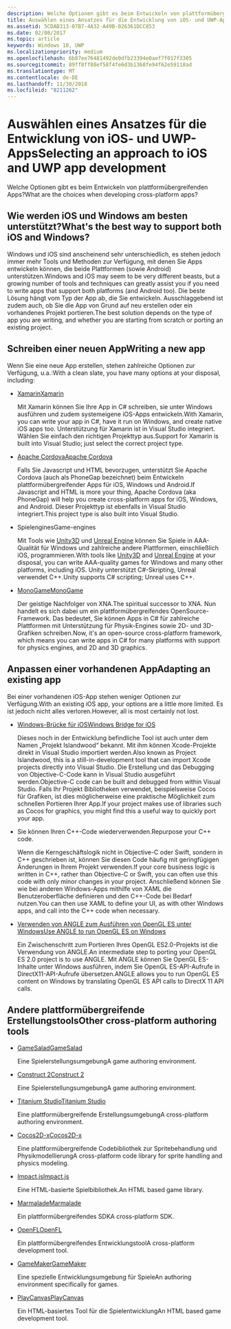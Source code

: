 ```yaml
---
description: Welche Optionen gibt es beim Entwickeln von plattformübergreifenden Apps?
title: Auswählen eines Ansatzes für die Entwicklung von iOS- und UWP-Apps
ms.assetid: 5CDAB313-07B7-4A32-A49B-026361DCC853
ms.date: 02/08/2017
ms.topic: article
keywords: Windows 10, UWP
ms.localizationpriority: medium
ms.openlocfilehash: 6b87ee76481492de0dfb23394e0aef7f017f3305
ms.sourcegitcommit: 89ff8ff88ef58f4fe6d3b1368fe94f62e59118ad
ms.translationtype: MT
ms.contentlocale: de-DE
ms.lasthandoff: 11/30/2018
ms.locfileid: "8211262"
---
```

# <a name="selecting-an-approach-to-ios-and-uwp-app-development"></a><span data-ttu-id="43944-104">Auswählen eines Ansatzes für die Entwicklung von iOS- und UWP-Apps</span><span class="sxs-lookup"><span data-stu-id="43944-104">Selecting an approach to iOS and UWP app development</span></span>


<span data-ttu-id="43944-105">Welche Optionen gibt es beim Entwickeln von plattformübergreifenden Apps?</span><span class="sxs-lookup"><span data-stu-id="43944-105">What are the choices when developing cross-platform apps?</span></span>

## <a name="whats-the-best-way-to-support-both-ios-and-windows"></a><span data-ttu-id="43944-106">Wie werden iOS und Windows am besten unterstützt?</span><span class="sxs-lookup"><span data-stu-id="43944-106">What's the best way to support both iOS and Windows?</span></span>

<span data-ttu-id="43944-107">Windows und iOS sind anscheinend sehr unterschiedlich, es stehen jedoch immer mehr Tools und Methoden zur Verfügung, mit denen Sie Apps entwickeln können, die beide Plattformen (sowie Android) unterstützen.</span><span class="sxs-lookup"><span data-stu-id="43944-107">Windows and iOS may seem to be very different beasts, but a growing number of tools and techniques can greatly assist you if you need to write apps that support both platforms (and Android too).</span></span> <span data-ttu-id="43944-108">Die beste Lösung hängt vom Typ der App ab, die Sie entwickeln. Ausschlaggebend ist zudem auch, ob Sie die App von Grund auf neu erstellen oder ein vorhandenes Projekt portieren.</span><span class="sxs-lookup"><span data-stu-id="43944-108">The best solution depends on the type of app you are writing, and whether you are starting from scratch or porting an existing project.</span></span>

## <a name="writing-a-new-app"></a><span data-ttu-id="43944-109">Schreiben einer neuen App</span><span class="sxs-lookup"><span data-stu-id="43944-109">Writing a new app</span></span>

<span data-ttu-id="43944-110">Wenn Sie eine neue App erstellen, stehen zahlreiche Optionen zur Verfügung, u.a.:</span><span class="sxs-lookup"><span data-stu-id="43944-110">With a clean slate, you have many options at your disposal, including:</span></span>

-   [<span data-ttu-id="43944-111">Xamarin</span><span class="sxs-lookup"><span data-stu-id="43944-111">Xamarin</span></span>](http://go.microsoft.com/fwlink/p/?LinkID=320484)

    <span data-ttu-id="43944-112">Mit Xamarin können Sie Ihre App in C# schreiben, sie unter Windows ausführen und zudem systemeigene iOS-Apps entwickeln.</span><span class="sxs-lookup"><span data-stu-id="43944-112">With Xamarin, you can write your app in C#, have it run on Windows, and create native iOS apps too.</span></span> <span data-ttu-id="43944-113">Unterstützung für Xamarin ist in Visual Studio integriert. Wählen Sie einfach den richtigen Projekttyp aus.</span><span class="sxs-lookup"><span data-stu-id="43944-113">Support for Xamarin is built into Visual Studio; just select the correct project type.</span></span>

-   [<span data-ttu-id="43944-114">Apache Cordova</span><span class="sxs-lookup"><span data-stu-id="43944-114">Apache Cordova</span></span>](http://go.microsoft.com/fwlink/p/?LinkID=400439)

    <span data-ttu-id="43944-115">Falls Sie Javascript und HTML bevorzugen, unterstützt Sie Apache Cordova (auch als PhoneGap bezeichnet) beim Entwickeln plattformübergreifender Apps für iOS, Windows und Android.</span><span class="sxs-lookup"><span data-stu-id="43944-115">If Javascript and HTML is more your thing, Apache Cordova (aka PhoneGap) will help you create cross-platform apps for iOS, Windows, and Android.</span></span> <span data-ttu-id="43944-116">Dieser Projekttyp ist ebenfalls in Visual Studio integriert.</span><span class="sxs-lookup"><span data-stu-id="43944-116">This project type is also built into Visual Studio.</span></span>

-   <span data-ttu-id="43944-117">Spielengines</span><span class="sxs-lookup"><span data-stu-id="43944-117">Game-engines</span></span>

    <span data-ttu-id="43944-118">Mit Tools wie [Unity3D](http://go.microsoft.com/fwlink/p/?LinkID=320479) und [Unreal Engine](http://go.microsoft.com/fwlink/p/?LinkID=394062) können Sie Spiele in AAA-Qualität für Windows und zahlreiche andere Plattformen, einschließlich iOS, programmieren.</span><span class="sxs-lookup"><span data-stu-id="43944-118">With tools like [Unity3D](http://go.microsoft.com/fwlink/p/?LinkID=320479) and [Unreal Engine](http://go.microsoft.com/fwlink/p/?LinkID=394062) at your disposal, you can write AAA-quality games for Windows and many other platforms, including iOS.</span></span> <span data-ttu-id="43944-119">Unity unterstützt C#-Skripting, Unreal verwendet C++.</span><span class="sxs-lookup"><span data-stu-id="43944-119">Unity supports C# scripting; Unreal uses C++.</span></span>

-   [<span data-ttu-id="43944-120">MonoGame</span><span class="sxs-lookup"><span data-stu-id="43944-120">MonoGame</span></span>](http://go.microsoft.com/fwlink/p/?LinkID=320483)

    <span data-ttu-id="43944-121">Der geistige Nachfolger von XNA.</span><span class="sxs-lookup"><span data-stu-id="43944-121">The spiritual successor to XNA.</span></span> <span data-ttu-id="43944-122">Nun handelt es sich dabei um ein plattformübergreifendes OpenSource-Framework. Das bedeutet, Sie können Apps in C# für zahlreiche Plattformen mit Unterstützung für Physik-Engines sowie 2D- und 3D-Grafiken schreiben.</span><span class="sxs-lookup"><span data-stu-id="43944-122">Now, it's an open-source cross-platform framework, which means you can write apps in C# for many platforms with support for physics engines, and 2D and 3D graphics.</span></span>

## <a name="adapting-an-existing-app"></a><span data-ttu-id="43944-123">Anpassen einer vorhandenen App</span><span class="sxs-lookup"><span data-stu-id="43944-123">Adapting an existing app</span></span>

<span data-ttu-id="43944-124">Bei einer vorhandenen iOS-App stehen weniger Optionen zur Verfügung.</span><span class="sxs-lookup"><span data-stu-id="43944-124">With an existing iOS app, your options are a little more limited.</span></span> <span data-ttu-id="43944-125">Es ist jedoch nicht alles verloren.</span><span class="sxs-lookup"><span data-stu-id="43944-125">However, all is most certainly not lost.</span></span>

-   [<span data-ttu-id="43944-126">Windows-Brücke für iOS</span><span class="sxs-lookup"><span data-stu-id="43944-126">Windows Bridge for iOS</span></span>](https://go.microsoft.com/fwlink/p/?LinkId=619014)

    <span data-ttu-id="43944-127">Dieses noch in der Entwicklung befindliche Tool ist auch unter dem Namen „Projekt Islandwood“ bekannt. Mit ihm können Xcode-Projekte direkt in Visual Studio importiert werden.</span><span class="sxs-lookup"><span data-stu-id="43944-127">Also known as Project Islandwood, this is a still-in-development tool that can import Xcode projects directly into Visual Studio.</span></span> <span data-ttu-id="43944-128">Die Erstellung und das Debugging von Objective-C-Code kann in Visual Studio ausgeführt werden.</span><span class="sxs-lookup"><span data-stu-id="43944-128">Objective-C code can be built and debugged from within Visual Studio.</span></span> <span data-ttu-id="43944-129">Falls Ihr Projekt Bibliotheken verwendet, beispielsweise Cocos für Grafiken, ist dies möglicherweise eine praktische Möglichkeit zum schnellen Portieren Ihrer App.</span><span class="sxs-lookup"><span data-stu-id="43944-129">If your project makes use of libraries such as Cocos for graphics, you might find this a useful way to quickly port your app.</span></span>

-   <span data-ttu-id="43944-130">Sie können Ihren C++-Code wiederverwenden.</span><span class="sxs-lookup"><span data-stu-id="43944-130">Repurpose your C++ code.</span></span>

    <span data-ttu-id="43944-131">Wenn die Kerngeschäftslogik nicht in Objective-C oder Swift, sondern in C++ geschrieben ist, können Sie diesen Code häufig mit geringfügigen Änderungen in Ihrem Projekt verwenden.</span><span class="sxs-lookup"><span data-stu-id="43944-131">If your core business logic is written in C++, rather than Objective-C or Swift, you can often use this code with only minor changes in your project.</span></span> <span data-ttu-id="43944-132">Anschließend können Sie wie bei anderen Windows-Apps mithilfe von XAML die Benutzeroberfläche definieren und den C++-Code bei Bedarf nutzen.</span><span class="sxs-lookup"><span data-stu-id="43944-132">You can then use XAML to define your UI, as with other Windows apps, and call into the C++ code when necessary.</span></span>

-   [<span data-ttu-id="43944-133">Verwenden von ANGLE zum Ausführen von OpenGL ES unter Windows</span><span class="sxs-lookup"><span data-stu-id="43944-133">Use ANGLE to run OpenGL ES on Windows</span></span>](http://go.microsoft.com/fwlink/p/?linkid=618387)

    <span data-ttu-id="43944-134">Ein Zwischenschritt zum Portieren Ihres OpenGL ES2.0-Projekts ist die Verwendung von ANGLE.</span><span class="sxs-lookup"><span data-stu-id="43944-134">An intermediate step to porting your OpenGL ES 2.0 project is to use ANGLE.</span></span> <span data-ttu-id="43944-135">Mit ANGLE können Sie OpenGL ES-Inhalte unter Windows ausführen, indem Sie OpenGL ES-API-Aufrufe in DirectX11-API-Aufrufe übersetzen.</span><span class="sxs-lookup"><span data-stu-id="43944-135">ANGLE allows you to run OpenGL ES content on Windows by translating OpenGL ES API calls to DirectX 11 API calls.</span></span>

## <a name="other-cross-platform-authoring-tools"></a><span data-ttu-id="43944-136">Andere plattformübergreifende Erstellungstools</span><span class="sxs-lookup"><span data-stu-id="43944-136">Other cross-platform authoring tools</span></span>

-   [<span data-ttu-id="43944-137">GameSalad</span><span class="sxs-lookup"><span data-stu-id="43944-137">GameSalad</span></span>](http://go.microsoft.com/fwlink/p/?LinkID=320480)

    <span data-ttu-id="43944-138">Eine Spielerstellungsumgebung</span><span class="sxs-lookup"><span data-stu-id="43944-138">A game authoring environment.</span></span>

-   [<span data-ttu-id="43944-139">Construct 2</span><span class="sxs-lookup"><span data-stu-id="43944-139">Construct 2</span></span>]( http://go.microsoft.com/fwlink/p/?LinkID=320481)

    <span data-ttu-id="43944-140">Eine Spielerstellungsumgebung</span><span class="sxs-lookup"><span data-stu-id="43944-140">A game authoring environment.</span></span>

-   [<span data-ttu-id="43944-141">Titanium Studio</span><span class="sxs-lookup"><span data-stu-id="43944-141">Titanium Studio</span></span>](http://go.microsoft.com/fwlink/p/?LinkID=320482)

    <span data-ttu-id="43944-142">Eine plattformübergreifende Erstellungsumgebung</span><span class="sxs-lookup"><span data-stu-id="43944-142">A cross-platform authoring environment.</span></span>

-   [<span data-ttu-id="43944-143">Cocos2D-x</span><span class="sxs-lookup"><span data-stu-id="43944-143">Cocos2D-x</span></span>](http://go.microsoft.com/fwlink/p/?LinkID=320485)

    <span data-ttu-id="43944-144">Eine plattformübergreifende Codebibliothek zur Spritebehandlung und Physikmodellierung</span><span class="sxs-lookup"><span data-stu-id="43944-144">A cross-platform code library for sprite handling and physics modeling.</span></span>

-   [<span data-ttu-id="43944-145">Impact.js</span><span class="sxs-lookup"><span data-stu-id="43944-145">Impact.js</span></span>](http://go.microsoft.com/fwlink/p/?LinkID=320486)

    <span data-ttu-id="43944-146">Eine HTML-basierte Spielbibliothek.</span><span class="sxs-lookup"><span data-stu-id="43944-146">An HTML based game library.</span></span>

-   [<span data-ttu-id="43944-147">Marmalade</span><span class="sxs-lookup"><span data-stu-id="43944-147">Marmalade</span></span>](http://go.microsoft.com/fwlink/p/?LinkID=320487)

    <span data-ttu-id="43944-148">Ein plattformübergreifendes SDK</span><span class="sxs-lookup"><span data-stu-id="43944-148">A cross-platform SDK.</span></span>

-   [<span data-ttu-id="43944-149">OpenFL</span><span class="sxs-lookup"><span data-stu-id="43944-149">OpenFL</span></span>](http://go.microsoft.com/fwlink/p/?LinkID=320488)

    <span data-ttu-id="43944-150">Ein plattformübergreifendes Entwicklungstool</span><span class="sxs-lookup"><span data-stu-id="43944-150">A cross-platform development tool.</span></span>

-   [<span data-ttu-id="43944-151">GameMaker</span><span class="sxs-lookup"><span data-stu-id="43944-151">GameMaker</span></span>](http://go.microsoft.com/fwlink/p/?LinkID=320490)

    <span data-ttu-id="43944-152">Eine spezielle Entwicklungsumgebung für Spiele</span><span class="sxs-lookup"><span data-stu-id="43944-152">An authoring environment specifically for games.</span></span>

-   [<span data-ttu-id="43944-153">PlayCanvas</span><span class="sxs-lookup"><span data-stu-id="43944-153">PlayCanvas</span></span>](http://go.microsoft.com/fwlink/p/?LinkID=394061)

    <span data-ttu-id="43944-154">Ein HTML-basiertes Tool für die Spielentwicklung</span><span class="sxs-lookup"><span data-stu-id="43944-154">An HTML based game development tool.</span></span>

